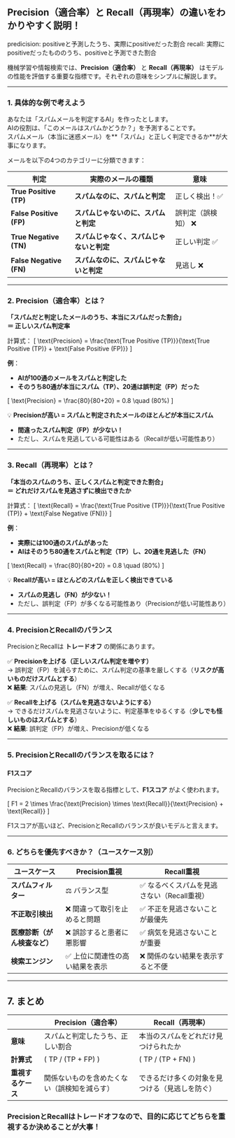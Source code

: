 ## **Precision（適合率）と Recall（再現率）の違いをわかりやすく説明！**
predicision: positiveと予測したうち、実際にpositiveだった割合
recall: 実際にpositiveだったもののうち、positiveと予測できた割合

機械学習や情報検索では、**Precision（適合率）** と **Recall（再現率）** はモデルの性能を評価する重要な指標です。それぞれの意味をシンプルに解説します。

---

### **1. 具体的な例で考えよう**
あなたは「スパムメールを判定するAI」を作ったとします。  
AIの役割は、「このメールはスパムかどうか？」を予測することです。  
スパムメール（本当に迷惑メール）を**「スパム」と正しく判定できるか**が大事になります。

メールを以下の4つのカテゴリーに分類できます：

| **判定**  | **実際のメールの種類** | **意味** |
|----------|--------------------|--------|
| **True Positive (TP)** | **スパムなのに、スパムと判定** |  正しく検出！✅ |
| **False Positive (FP)** | **スパムじゃないのに、スパムと判定** |  誤判定（誤検知） ❌ |
| **True Negative (TN)** | **スパムじゃなく、スパムじゃないと判定** | 正しい判定 ✅ |
| **False Negative (FN)** | **スパムなのに、スパムじゃないと判定** | 見逃し ❌ |

---

### **2. Precision（適合率）とは？**
**「スパムだと判定したメールのうち、本当にスパムだった割合」**  
**＝ 正しいスパム判定率**

計算式：
\[
\text{Precision} = \frac{\text{True Positive (TP)}}{\text{True Positive (TP)} + \text{False Positive (FP)}}
\]

**例**：
- **AIが100通のメールをスパムと判定した**
- **そのうち80通が本当にスパム（TP）、20通は誤判定（FP）だった**

\[
\text{Precision} = \frac{80}{80+20} = 0.8 \quad (80\%)
\]

💡 **Precisionが高い = スパムと判定されたメールのほとんどが本当にスパム**
- **間違ったスパム判定（FP）が少ない！**
- ただし、スパムを見逃している可能性はある（Recallが低い可能性あり）

---

### **3. Recall（再現率）とは？**
**「本当のスパムのうち、正しくスパムと判定できた割合」**  
**＝ どれだけスパムを見逃さずに検出できたか**

計算式：
\[
\text{Recall} = \frac{\text{True Positive (TP)}}{\text{True Positive (TP)} + \text{False Negative (FN)}}
\]

**例**：
- **実際には100通のスパムがあった**
- **AIはそのうち80通をスパムと判定（TP）し、20通を見逃した（FN）**

\[
\text{Recall} = \frac{80}{80+20} = 0.8 \quad (80\%)
\]

💡 **Recallが高い = ほとんどのスパムを正しく検出できている**
- **スパムの見逃し（FN）が少ない！**
- ただし、誤判定（FP）が多くなる可能性あり（Precisionが低い可能性あり）

---

### **4. PrecisionとRecallのバランス**
PrecisionとRecallは **トレードオフ** の関係にあります。

✅ **Precisionを上げる（正しいスパム判定を増やす）**  
→ 誤判定（FP）を減らすために、スパム判定の基準を厳しくする（**リスクが高いものだけスパムとする**）  
❌ **結果**: スパムの見逃し（FN）が増え、Recallが低くなる

✅ **Recallを上げる（スパムを見逃さないようにする）**  
→ できるだけスパムを見逃さないように、判定基準をゆるくする（**少しでも怪しいものはスパムとする**）  
❌ **結果**: 誤判定（FP）が増え、Precisionが低くなる

---

### **5. PrecisionとRecallのバランスを取るには？**
#### **F1スコア**
PrecisionとRecallのバランスを取る指標として、**F1スコア** がよく使われます。

\[
F1 = 2 \times \frac{\text{Precision} \times \text{Recall}}{\text{Precision} + \text{Recall}}
\]

F1スコアが高いほど、PrecisionとRecallのバランスが良いモデルと言えます。

---

### **6. どちらを優先すべきか？（ユースケース別）**
| **ユースケース** | **Precision重視** | **Recall重視** |
|---------------|-----------------|-----------------|
| **スパムフィルター** | ⚖️ バランス型 | ✅ なるべくスパムを見逃さない（Recall重視） |
| **不正取引検出** | ❌ 間違って取引を止めると問題 | ✅ 不正を見逃さないことが最優先 |
| **医療診断（がん検査など）** | ❌ 誤診すると患者に悪影響 | ✅ 病気を見逃さないことが重要 |
| **検索エンジン** | ✅ 上位に関連性の高い結果を表示 | ❌ 関係のない結果を表示すると不便 |

---

## **7. まとめ**
|  | **Precision（適合率）** | **Recall（再現率）** |
|---|------------------|----------------|
| **意味** | スパムと判定したうち、正しい割合 | 本当のスパムをどれだけ見つけられたか |
| **計算式** | \( TP / (TP + FP) \) | \( TP / (TP + FN) \) |
| **重視するケース** | 関係ないものを含めたくない（誤検知を減らす） | できるだけ多くの対象を見つける（見逃しを防ぐ） |

### **PrecisionとRecallはトレードオフなので、目的に応じてどちらを重視するか決めることが大事！**
